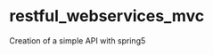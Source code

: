 [![<floreez237>](https://circleci.com/gh/floreez237/restful_webservices_mvc.svg?style=svg)](https://circleci.com/gh/floreez237/restful_webservices_mvc)
# restful_webservices_mvc
Creation of a simple API with spring5
